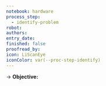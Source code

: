 ```yaml
---
notebook: hardware
process_step:
  - identify-problem
robot: 
authors: 
entry_date: 
finished: false
proofread_by: 
icon: LiScanEye
iconColor: var(--proc-step-identify)
---
```


→ **Objective:** 